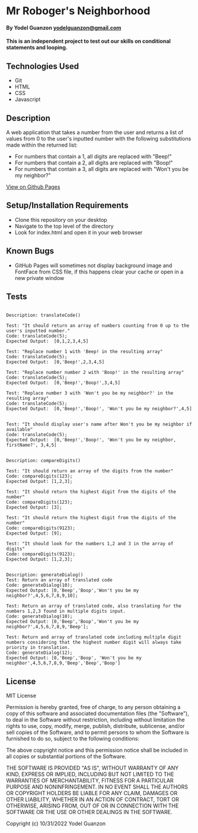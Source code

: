 # Mr Roboger's Neighborhood

#### By Yodel Guanzon <yodelguanzon@gmail.com>

#### This is an independent project to test out our skills on conditional statements and looping.

## Technologies Used

* Git
* HTML
* CSS
* Javascript

## Description

A web application that takes a number from the user and returns a list of values from 0 to the user's inputted number with the following substitutions made within the returned list:

* For numbers that contain a 1, all digits are replaced with "Beep!"
* For numbers that contain a 2, all digits are replaced with "Boop!"
* For numbers that contain a 3, all digits are replaced with "Won't you be my neighbor?"

[View on Github Pages](https://delguanzon.github.io/mr-robogers/)

## Setup/Installation Requirements

* Clone this repository on your desktop
* Navigate to the top level of the directory
* Look for index.html and open it in your web browser

## Known Bugs

* GitHub Pages will sometimes not display background image and FontFace from CSS file, if this happens clear your cache or open in a new private window

## Tests
```

Description: translateCode()

Test: "It should return an array of numbers counting from 0 up to the user's inputted number."
Code: translateCode(5);
Expected Output:  [0,1,2,3,4,5]

Test: "Replace number 1 with 'Beep! in the resulting array"
Code: translateCode(5);
Expected Output:  [0,'Beep!',2,3,4,5]

Test: "Replace number number 2 with 'Boop!' in the resulting array"
Code: translateCode(5);
Expected Output:  [0,'Beep!','Boop!',3,4,5]

Test: "Replace number 3 with 'Won't you be my neighbor?' in the resulting array"
Code: translateCode(5);
Expected Output:  [0,'Beep!','Boop!', 'Won't you be my neighbor?',4,5]


Test: "It should display user's name after Won't you be my neighbor if available"
Code: translateCode(5);
Expected Output:  [0,'Beep!','Boop!', 'Won't you be my neighbor, firstName?', 3,4,5]


Description: compareDigits()

Test: "It should return an array of the digits from the number"
Code: compareDigits(123);
Expected Output: [1,2,3];

Test: "It should return the highest digit from the digits of the number"
Code: compareDigits(123);
Expected Output: [3];

Test: "It should return the highest digit from the digits of the number"
Code: compareDigits(9123);
Expected Output: [9];

Test: "It should look for the numbers 1,2 and 3 in the array of digits"
Code: compareDigits(9123);
Expected Output: [1,2,3];


Description: generateDialog()
Test: Return an array of translated code
Code: generateDialog(10);
Expected Output: [0,'Beep','Boop','Won't you be my neighbor?',4,5,6,7,8,9,10];

Test: Return an array of translated code, also translating for the numbers 1,2,3 found in multiple digits input.
Code: generateDialog(10);
Expected Output: [0,'Beep','Boop','Won't you be my neighbor?',4,5,6,7,8,9,'Beep'];

Test: Return and array of translated code including multiple digit numbers considering that the highest number digit will always take priority in translation.
Code: generateDialog(12);
Expected Output: [0,'Beep','Boop', 'Won't you be my neighbor',4,5,6,7,8,9,'Beep','Beep','Boop']

```

## License

MIT License

Permission is hereby granted, free of charge, to any person obtaining a copy
of this software and associated documentation files (the "Software"), to deal
in the Software without restriction, including without limitation the rights
to use, copy, modify, merge, publish, distribute, sublicense, and/or sell
copies of the Software, and to permit persons to whom the Software is
furnished to do so, subject to the following conditions:

The above copyright notice and this permission notice shall be included in all
copies or substantial portions of the Software.

THE SOFTWARE IS PROVIDED "AS IS", WITHOUT WARRANTY OF ANY KIND, EXPRESS OR
IMPLIED, INCLUDING BUT NOT LIMITED TO THE WARRANTIES OF MERCHANTABILITY,
FITNESS FOR A PARTICULAR PURPOSE AND NONINFRINGEMENT. IN NO EVENT SHALL THE
AUTHORS OR COPYRIGHT HOLDERS BE LIABLE FOR ANY CLAIM, DAMAGES OR OTHER
LIABILITY, WHETHER IN AN ACTION OF CONTRACT, TORT OR OTHERWISE, ARISING FROM,
OUT OF OR IN CONNECTION WITH THE SOFTWARE OR THE USE OR OTHER DEALINGS IN THE
SOFTWARE.

Copyright (c) 10/31/2022 Yodel Guanzon

